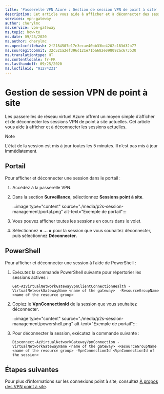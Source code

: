 ```yaml
---
title: 'Passerelle VPN Azure : Gestion de session VPN de point à site'
description: Cet article vous aide à afficher et à déconnecter des sessions VPN de point à site.
services: vpn-gateway
author: cherylmc
ms.service: vpn-gateway
ms.topic: how-to
ms.date: 09/23/2020
ms.author: cherylmc
ms.openlocfilehash: 2f2184507e17e3ecae40bb33be4202c183d32b77
ms.sourcegitcommit: 32c521a2ef396d121e71ba682e098092ac673b30
ms.translationtype: HT
ms.contentlocale: fr-FR
ms.lasthandoff: 09/25/2020
ms.locfileid: "91274231"
---
```

# <a name="point-to-site-vpn-session-management"></a>Gestion de session VPN de point à site

Les passerelles de réseau virtuel Azure offrent un moyen simple d’afficher et de déconnecter les sessions VPN de point à site actuelles. Cet article vous aide à afficher et à déconnecter les sessions actuelles.

>[!NOTE]
>L’état de la session est mis à jour toutes les 5 minutes. Il n’est pas mis à jour immédiatement.
>

## <a name="portal"></a>Portail

Pour afficher et déconnecter une session dans le portail :

1. Accédez à la passerelle VPN.
1. Dans la section **Surveillance**, sélectionnez **Sessions point à site**.

   :::image type="content" source="./media/p2s-session-management/portal.png" alt-text="Exemple de portail":::
1. Vous pouvez afficher toutes les sessions en cours dans le volet.
1. Sélectionnez **« ... »** pour la session que vous souhaitez déconnecter, puis sélectionnez **Déconnecter**.

## <a name="powershell"></a>PowerShell

Pour afficher et déconnecter une session à l’aide de PowerShell :

1. Exécutez la commande PowerShell suivante pour répertorier les sessions actives :

   ```azurepowershell-interactive
   Get-AzVirtualNetworkGatewayVpnClientConnectionHealth -VirtualNetworkGatewayName <name of the gateway>  -ResourceGroupName <name of the resource group>
   ```
1. Copiez le **VpnConnectionId** de la session que vous souhaitez déconnecter.

   :::image type="content" source="./media/p2s-session-management/powershell.png" alt-text="Exemple de portail":::
1. Pour déconnecter la session, exécutez la commande suivante :

   ```azurepowershell-interactive
   Disconnect-AzVirtualNetworkGatewayVpnConnection -VirtualNetworkGatewayName <name of the gateway> -ResourceGroupName <name of the resource group> -VpnConnectionId <VpnConnectionId of the session>
   ```

## <a name="next-steps"></a>Étapes suivantes

Pour plus d’informations sur les connexions point à site, consultez [À propos des VPN point à site](point-to-site-about.md).
